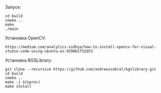 Запуск:
```
cd build
cmake ..
make
./main
```


Установка OpenCV:
```
https://medium.com/analytics-vidhya/how-to-install-opencv-for-visual-studio-code-using-ubuntu-os-9398b2f32d53
```
Установка BGSLibrary:
```
git clone --recursive https://github.com/andrewssobral/bgslibrary.git
cd build
cmake ..
make -j $(nproc)
make install
```

